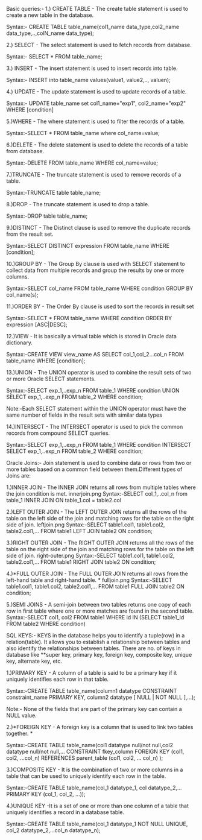 Basic queries:-
1.) CREATE TABLE - The create table statement is used to create a new table in the database.

Syntax:- CREATE TABLE table_name(col1_name data_type,col2_name data_type,..,colN_name data_type);

2.) SELECT - The select statement is used to fetch records from database.

Syntax:- SELECT * FROM table_name;


3.) INSERT - The insert statement is used to insert records into table.

Syntax:- INSERT into table_name values(value1, value2,.., valuen);

4.) UPDATE - The update statement is used to update records of a table.

Syntax:- UPDATE table_name set col1_name="exp1", col2_name="exp2" WHERE [condition]

5.)WHERE - The where statement is used to filter the records of a table.

Syntax:-SELECT * FROM table_name where col_name=value;

6.)DELETE - The delete statement is used to delete the records of a table from database.

Syntax:-DELETE FROM table_name WHERE col_name=value;

7.)TRUNCATE - The truncate statement is used to remove records of a table.

Syntax:-TRUNCATE table table_name;

8.)DROP - The truncate statement is used to drop a table.

Syntax:-DROP table table_name;

9.)DISTINCT - The Distinct clause is used to remove the duplicate records from the result set.

Syntax:-SELECT DISTINCT expression FROM table_name WHERE [condition];

10.)GROUP BY - The Group By clause is used with SELECT statement to collect data from multiple records and group the results by one or more columns.

Syntax:-SELECT col_name FROM table_name WHERE condition GROUP BY col_name(s);

11.)ORDER BY - The Order By clause is used to sort the records in result set

Syntax:-SELECT * FROM table_name WHERE condition ORDER BY expression [ASC|DESC];

12.)VIEW - It is basically a virtual table which is stored in Oracle data dictionary.

Syntax:-CREATE VIEW view_name AS SELECT col_1,col_2...col_n FROM table_name WHERE [condition];

13.)UNION - The UNION operator is used to combine the result sets of two or more Oracle SELECT statements.

Syntax:-SELECT exp_1,..exp_n FROM table_1 WHERE condition UNION SELECT exp_1,..exp_n FROM table_2 WHERE condition;

Note:-Each SELECT statement within the UNION operator must have the same number of fields in the result sets with similar data types

14.)INTERSECT - The INTERSECT operator is used to pick the common records from compound SELECT queries.

Syntax:-SELECT exp_1,..exp_n FROM table_1 WHERE condition INTERSECT SELECT exp_1,..exp_n FROM table_2 WHERE condition;

Oracle Joins:-
Join statement is used to combine data or rows from two or more tables based on a common field between them.Different types of Joins are:

1.)INNER JOIN - The INNER JOIN returns all rows from multiple tables where the join condition is met.
innerjoin.png
Syntax:-SELECT col_1,..col_n from table_1 INNER JOIN ON table_1.col = table2.col

2.)LEFT OUTER JOIN - The LEFT OUTER JOIN returns all the rows of the table on the left side of the join and matching rows for the table on the right side of join.
leftjoin.png
Syntax:-SELECT table1.col1, table1.col2, table2.col1,… FROM table1 LEFT JOIN table2 ON condition;

3.)RIGHT OUTER JOIN - The RIGHT OUTER JOIN returns all the rows of the table on the right side of the join and matching rows for the table on the left side of join.
right-outer.png
Syntax:-SELECT table1.col1, table1.col2, table2.col1,… FROM table1 RIGHT JOIN table2 ON condition;

4.)*FULL OUTER JOIN - The FULL OUTER JOIN returns all rows from the left-hand table and right-hand table. *
fulljoin.png
Syntax:-SELECT table1.col1, table1.col2, table2.col1,… FROM table1 FULL JOIN table2 ON condition;

5.)SEMI JOINS - A semi-join between two tables returns one copy of each row in first table where one or more matches are found in the second table.
Syntax:-SELECT col1, col2 FROM table1 WHERE id IN (SELECT table1_id FROM table2 WHERE condition)

SQL KEYS:-
KEYS in the database helps you to identify a tuple(row) in a relation(table).
It allows you to establish a relationship between tables and also identify the relationships between tables. There are no. of keys in database like **super key, primary key, foreign key, composite key, unique key, alternate key, etc.

1.)PRIMARY KEY - A column of a table is said to be a primary key if it uniquely identifies each row in that table.

Syntax:-CREATE TABLE table_name(column1 datatype CONSTRAINT constraint_name PRIMARY KEY, column2 datatype [ NULL | NOT NULL ],...);

Note:- None of the fields that are part of the primary key can contain a NULL value.

2.)*FOREIGN KEY - A foreign key is a column that is used to link two tables together.
*

Syntax:-CREATE TABLE table_name(col1 datatype null/not null,col2 datatype null/not null,... CONSTRAINT fkey_column FOREIGN KEY (col1, col2, ...col_n)
REFERENCES parent_table (col1, col2, ... col_n)
);

3.)COMPOSITE KEY - It is the combination of two or more columns in a table that can be used to uniquely identify each row in the table.

Syntax:-CREATE TABLE table_name(col_1 datatype_1, col datatype_2,...
PRIMARY KEY (col_1, col_2, ...));

4.)UNIQUE KEY -It is a set of one or more than one column of a table that uniquely identifies a record in a database table.

Syntax:-CREATE TABLE table_name(col_1 datatype_1 NOT NULL UNIQUE, col_2 datatype_2,...col_n datatype_n);








